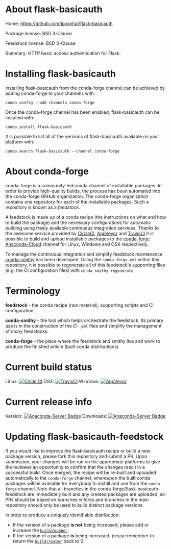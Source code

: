About flask-basicauth
=====================

Home: https://github.com/jpvanhal/flask-basicauth

Package license: BSD 3-Clause

Feedstock license: BSD 3-Clause

Summary: HTTP basic access authentication for Flask.



Installing flask-basicauth
==========================

Installing flask-basicauth from the conda-forge channel can be achieved by adding conda-forge to your channels with:

```
conda config --add channels conda-forge
```

Once the conda-forge channel has been enabled, flask-basicauth can be installed with:

```
conda install flask-basicauth
```

It is possible to list all of the versions of flask-basicauth available on your platform with:

```
conda search flask-basicauth --channel conda-forge
```


About conda-forge
=================

conda-forge is a community-led conda channel of installable packages.
In order to provide high-quality builds, the process has been automated into the
conda-forge GitHub organization. The conda-forge organization contains one repository
for each of the installable packages. Such a repository is known as a *feedstock*.

A feedstock is made up of a conda recipe (the instructions on what and how to build
the package) and the necessary configurations for automatic building using freely
available continuous integration services. Thanks to the awesome service provided by
[CircleCI](https://circleci.com/), [AppVeyor](http://www.appveyor.com/)
and [TravisCI](https://travis-ci.org/) it is possible to build and upload installable
packages to the [conda-forge](https://anaconda.org/conda-forge)
[Anaconda-Cloud](http://docs.anaconda.org/) channel for Linux, Windows and OSX respectively.

To manage the continuous integration and simplify feedstock maintenance
[conda-smithy](http://github.com/conda-forge/conda-smithy) has been developed.
Using the ``conda-forge.yml`` within this repository, it is possible to regenerate all of
this feedstock's supporting files (e.g. the CI configuration files) with ``conda smithy regenerate``.


Terminology
===========

**feedstock** - the conda recipe (raw material), supporting scripts and CI configuration.

**conda-smithy** - the tool which helps orchestrate the feedstock.
                   Its primary use is in the construction of the CI ``.yml`` files
                   and simplify the management of *many* feedstocks.

**conda-forge** - the place where the feedstock and smithy live and work to
                  produce the finished article (built conda distributions)

Current build status
====================

Linux: [![Circle CI](https://circleci.com/gh/conda-forge/flask-basicauth-feedstock.svg?style=shield)](https://circleci.com/gh/conda-forge/flask-basicauth-feedstock)
OSX: [![TravisCI](https://travis-ci.org/conda-forge/flask-basicauth-feedstock.svg?branch=master)](https://travis-ci.org/conda-forge/flask-basicauth-feedstock)
Windows: [![AppVeyor](https://ci.appveyor.com/api/projects/status/github/conda-forge/flask-basicauth-feedstock?svg=True)](https://ci.appveyor.com/project/conda-forge/flask-basicauth-feedstock/branch/master)

Current release info
====================
Version: [![Anaconda-Server Badge](https://anaconda.org/conda-forge/flask-basicauth/badges/version.svg)](https://anaconda.org/conda-forge/flask-basicauth)
Downloads: [![Anaconda-Server Badge](https://anaconda.org/conda-forge/flask-basicauth/badges/downloads.svg)](https://anaconda.org/conda-forge/flask-basicauth)


Updating flask-basicauth-feedstock
==================================

If you would like to improve the flask-basicauth recipe or build a new
package version, please fork this repository and submit a PR. Upon submission,
your changes will be run on the appropriate platforms to give the reviewer an
opportunity to confirm that the changes result in a successful build. Once
merged, the recipe will be re-built and uploaded automatically to the
`conda-forge` channel, whereupon the built conda packages will be available for
everybody to install and use from the `conda-forge` channel.
Note that all branches in the conda-forge/flask-basicauth-feedstock are
immediately built and any created packages are uploaded, so PRs should be based
on branches in forks and branches in the main repository should only be used to
build distinct package versions.

In order to produce a uniquely identifiable distribution:
 * If the version of a package **is not** being increased, please add or increase
   the [``build/number``](http://conda.pydata.org/docs/building/meta-yaml.html#build-number-and-string).
 * If the version of a package **is** being increased, please remember to return
   the [``build/number``](http://conda.pydata.org/docs/building/meta-yaml.html#build-number-and-string)
   back to 0.
